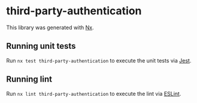 # third-party-authentication

This library was generated with [Nx](https://nx.dev).

## Running unit tests

Run `nx test third-party-authentication` to execute the unit tests via [Jest](https://jestjs.io).

## Running lint

Run `nx lint third-party-authentication` to execute the lint via [ESLint](https://eslint.org/).
